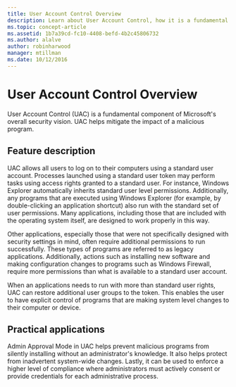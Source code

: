 ```yaml
---
title: User Account Control Overview
description: Learn about User Account Control, how it is a fundamental component of Microsoft's overall security vision, and how it helps mitigate the impact of a malicious program.
ms.topic: concept-article
ms.assetid: 1b7a39cd-fc10-4408-befd-4b2c45806732
ms.author: alalve
author: robinharwood
manager: mtillman
ms.date: 10/12/2016
---
```

# User Account Control Overview
User Account Control \(UAC\) is a fundamental component of Microsoft's overall security vision.  UAC helps mitigate the impact of a malicious program.

## <a name="BKMK_OVER"></a>Feature description
UAC allows all users to log on to their computers using a standard user account. Processes launched using a standard user token may perform tasks using access rights granted to a standard user. For instance, Windows Explorer automatically inherits standard user level permissions. Additionally, any programs that are executed using Windows Explorer \(for example, by double\-clicking an application shortcut\) also run with the standard set of user permissions. Many applications, including those that are included with the operating system itself, are designed to work properly in this way.

Other applications, especially those that were not specifically designed with security settings in mind, often require additional permissions to run successfully. These types of programs are referred to as legacy applications. Additionally, actions such as installing new software and making configuration changes to programs such as Windows Firewall, require more permissions than what is available to a standard user account.

When an applications needs to run with more than standard user rights, UAC can restore additional user groups to the token. This enables the user to have explicit control of programs that are making system level changes to their computer or device.

## <a name="BKMK_APP"></a>Practical applications
Admin Approval Mode in UAC helps prevent malicious programs from silently installing without an administrator's knowledge. It also helps protect from inadvertent system\-wide changes. Lastly, it can be used to enforce a higher level of compliance where administrators must actively consent or provide credentials for each administrative process.



